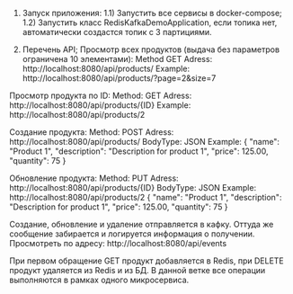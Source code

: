 1) Запуск приложения:
    1.1) Запустить все сервисы в docker-compose;
    1.2) Запустить класс RedisKafkaDemoApplication, если топика нет, автоматически создастся топик с 3 партициями. 

2) Перечень API;
Просмотр всех продуктов (выдача без параметров ограничена 10 элементами):
    Method GET
    Adress: http://localhost:8080/api/products/
    Example: http://localhost:8080/api/products/?page=2&size=7

Просмотр продукта по ID:
    Method: GET
    Adress: http://localhost:8080/api/products/{ID}
    Example: http://localhost:8080/api/products/2

Создание продукта:
    Method: POST
    Adress: http://localhost:8080/api/products/
    BodyType: JSON
    Example:
{
"name": "Product 1",
"description": "Description for product 1",
"price": 125.00,
"quantity": 75
}

Обновление продукта:
    Method: PUT
    Adress: http://localhost:8080/api/products/{ID}
    BodyType: JSON
    Example: http://localhost:8080/api/products/2
{
"name": "Product 1",
"description": "Description for product 1",
"price": 125.00,
"quantity": 75
}

Создание, обновление и удаление отправляется в кафку. 
Оттуда же сообщение забирается и логируется информация о получении. Просмотреть по адресу:
http://localhost:8080/api/events

При первом обращение GET продукт добавляется в Redis, при DELETE продукт удаляется из Redis и из БД.
В данной ветке все операции выполняются в рамках одного микросервиса.
